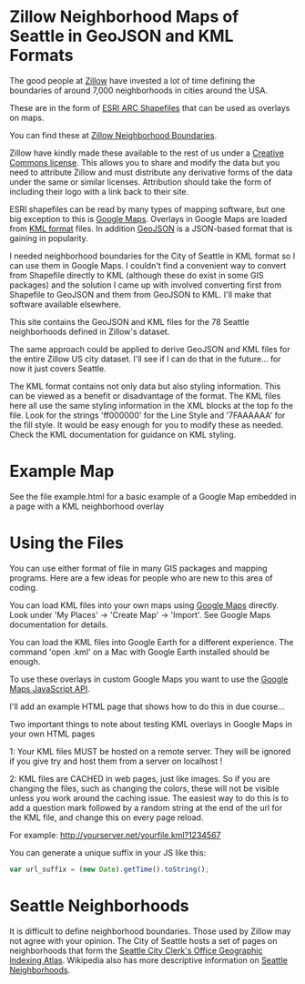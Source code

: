 # Zillow Neighborhood Maps of Seattle in GeoJSON and KML Formats

The good people at [Zillow](http://www.zillow.com/) have invested a lot of time defining the boundaries of around 7,000 neighborhoods in cities around the USA.

These are in the form of [ESRI ARC Shapefiles](http://en.wikipedia.org/wiki/Shapefile) that can be used as overlays on maps.

You can find these at [Zillow Neighborhood Boundaries](http://www.zillow.com/howto/api/neighborhood-boundaries.htm).

Zillow have kindly made these available to the rest of us under a [Creative Commons license](http://creativecommons.org/licenses/by-sa/3.0/). This allows you to share and modify the data but you need to attribute Zillow and must distribute any derivative forms of the data under the same or similar licenses. Attribution should take the form of including their logo with a link back to their site.

ESRI shapefiles can be read by many types of mapping software, but one big exception to this is [Google Maps](https://maps.google.com/). Overlays in Google Maps are loaded from [KML format](http://en.wikipedia.org/wiki/Keyhole_Markup_Language) files. In addition [GeoJSON](http://www.geojson.org/) is a JSON-based format that is gaining in popularity.

I needed neighborhood boundaries for the City of Seattle in KML format so I can use them in Google Maps. I couldn't find a convenient way to convert from Shapefile directly to KML (although these do exist in some GIS packages) and the solution I came up with involved converting first from Shapefile to GeoJSON and them from GeoJSON to KML. I'll make that software available elsewhere.

This site contains the GeoJSON and KML files for the 78 Seattle neighborhoods defined in Zillow's dataset.

The same approach could be applied to derive GeoJSON and KML files for the entire Zillow US city dataset. I'll see if I can do that in the future... for now it just covers Seattle.


The KML format contains not only data but also styling information. This can be viewed as a benefit or disadvantage of the format. The KML files here all use the same styling information in the XML blocks at the top fo the file. Look for the strings 'ff000000' for the Line Style and '7FAAAAAA' for the fill style. It would be easy enough for you to modify these as needed. Check the KML documentation for guidance on KML styling.


# Example Map

See the file example.html for a basic example of a Google Map embedded in a page with a KML neighborhood overlay

# Using the Files

You can use either format of file in many GIS packages and mapping programs. Here are a few ideas for people who are new to this area of coding.

You can load KML files into your own maps using [Google Maps](https://maps.google.com/) directly. Look under 'My Places' -> 'Create Map' -> 'Import'. See Google Maps documentation for details.

You can load the KML files into Google Earth for a different experience. The command 'open <myfile>.kml' on a Mac with Google Earth installed should be enough.

To use these overlays in custom Google Maps you want to use the [Google Maps JavaScript API](https://developers.google.com/maps/documentation/javascript/).

I'll add an example HTML page that shows how to do this in due course...

Two important things to note about testing KML overlays in Google Maps in your own HTML pages

1: Your KML files MUST be hosted on a remote server. They will be ignored if you give try and host them from a server on localhost !

2: KML files are CACHED in web pages, just like images. So if you are changing the files, such as changing the colors, these will not be visible unless you work around the caching issue. The easiest way to do this is to add a question mark followed by a random string at the end of the url for the KML file, and change this on every page reload.

For example: http://yourserver.net/yourfile.kml?1234567

You can generate a unique suffix in your JS like this:

```javascript
var url_suffix = (new Date).getTime().toString();
```


# Seattle Neighborhoods

It is difficult to define neighborhood boundaries. Those used by Zillow may not agree with your opinion. The City of Seattle hosts a set of pages on neighborhoods that form the [Seattle City Clerk's Office Geographic Indexing Atlas](http://clerk.seattle.gov/public/nmaps/neiglist.htm). Wikipedia also has more descriptive information on [Seattle Neighborhoods](http://en.wikipedia.org/wiki/Neighborhoods_in_Seattle).









